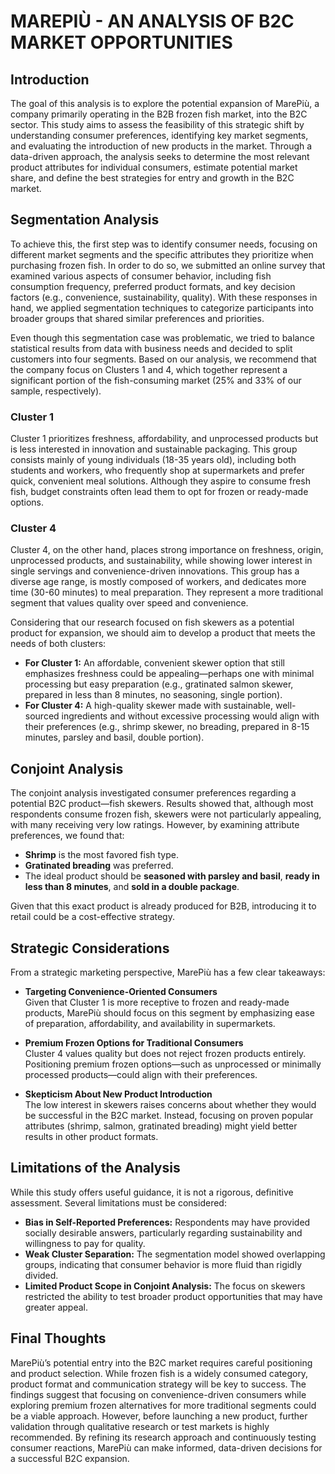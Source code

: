 # MAREPIÙ - AN ANALYSIS OF B2C MARKET OPPORTUNITIES

## Introduction
The goal of this analysis is to explore the potential expansion of MarePiù, a company primarily operating in the B2B frozen fish market, into the B2C sector. This study aims to assess the feasibility of this strategic shift by understanding consumer preferences, identifying key market segments, and evaluating the introduction of new products in the market. Through a data-driven approach, the analysis seeks to determine the most relevant product attributes for individual consumers, estimate potential market share, and define the best strategies for entry and growth in the B2C market.

## Segmentation Analysis
To achieve this, the first step was to identify consumer needs, focusing on different market segments and the specific attributes they prioritize when purchasing frozen fish. In order to do so, we submitted an online survey that examined various aspects of consumer behavior, including fish consumption frequency, preferred product formats, and key decision factors (e.g., convenience, sustainability, quality). With these responses in hand, we applied segmentation techniques to categorize participants into broader groups that shared similar preferences and priorities.  

Even though this segmentation case was problematic, we tried to balance statistical results from data with business needs and decided to split customers into four segments. Based on our analysis, we recommend that the company focus on Clusters 1 and 4, which together represent a significant portion of the fish-consuming market (25% and 33% of our sample, respectively).  

### Cluster 1  
Cluster 1 prioritizes freshness, affordability, and unprocessed products but is less interested in innovation and sustainable packaging. This group consists mainly of young individuals (18-35 years old), including both students and workers, who frequently shop at supermarkets and prefer quick, convenient meal solutions. Although they aspire to consume fresh fish, budget constraints often lead them to opt for frozen or ready-made options.  

### Cluster 4  
Cluster 4, on the other hand, places strong importance on freshness, origin, unprocessed products, and sustainability, while showing lower interest in single servings and convenience-driven innovations. This group has a diverse age range, is mostly composed of workers, and dedicates more time (30-60 minutes) to meal preparation. They represent a more traditional segment that values quality over speed and convenience.  

Considering that our research focused on fish skewers as a potential product for expansion, we should aim to develop a product that meets the needs of both clusters:  
- **For Cluster 1:** An affordable, convenient skewer option that still emphasizes freshness could be appealing—perhaps one with minimal processing but easy preparation (e.g., gratinated salmon skewer, prepared in less than 8 minutes, no seasoning, single portion).  
- **For Cluster 4:** A high-quality skewer made with sustainable, well-sourced ingredients and without excessive processing would align with their preferences (e.g., shrimp skewer, no breading, prepared in 8-15 minutes, parsley and basil, double portion).  

## Conjoint Analysis
The conjoint analysis investigated consumer preferences regarding a potential B2C product—fish skewers. Results showed that, although most respondents consume frozen fish, skewers were not particularly appealing, with many receiving very low ratings. However, by examining attribute preferences, we found that:  
- **Shrimp** is the most favored fish type.  
- **Gratinated breading** was preferred.  
- The ideal product should be **seasoned with parsley and basil**, **ready in less than 8 minutes**, and **sold in a double package**.  

Given that this exact product is already produced for B2B, introducing it to retail could be a cost-effective strategy.  

## Strategic Considerations
From a strategic marketing perspective, MarePiù has a few clear takeaways:  

- **Targeting Convenience-Oriented Consumers**  
  Given that Cluster 1 is more receptive to frozen and ready-made products, MarePiù should focus on this segment by emphasizing ease of preparation, affordability, and availability in supermarkets.  

- **Premium Frozen Options for Traditional Consumers**  
  Cluster 4 values quality but does not reject frozen products entirely. Positioning premium frozen options—such as unprocessed or minimally processed products—could align with their preferences.  

- **Skepticism About New Product Introduction**  
  The low interest in skewers raises concerns about whether they would be successful in the B2C market. Instead, focusing on proven popular attributes (shrimp, salmon, gratinated breading) might yield better results in other product formats.  

## Limitations of the Analysis
While this study offers useful guidance, it is not a rigorous, definitive assessment. Several limitations must be considered:  
- **Bias in Self-Reported Preferences:** Respondents may have provided socially desirable answers, particularly regarding sustainability and willingness to pay for quality.  
- **Weak Cluster Separation:** The segmentation model showed overlapping groups, indicating that consumer behavior is more fluid than rigidly divided.  
- **Limited Product Scope in Conjoint Analysis:** The focus on skewers restricted the ability to test broader product opportunities that may have greater appeal.  

## Final Thoughts
MarePiù’s potential entry into the B2C market requires careful positioning and product selection. While frozen fish is a widely consumed category, product format and communication strategy will be key to success. The findings suggest that focusing on convenience-driven consumers while exploring premium frozen alternatives for more traditional segments could be a viable approach. However, before launching a new product, further validation through qualitative research or test markets is highly recommended. By refining its research approach and continuously testing consumer reactions, MarePiù can make informed, data-driven decisions for a successful B2C expansion.